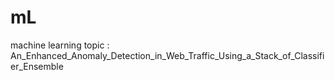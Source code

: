 # mL
machine learning topic : 
An_Enhanced_Anomaly_Detection_in_Web_Traffic_Using_a_Stack_of_Classifier_Ensemble
